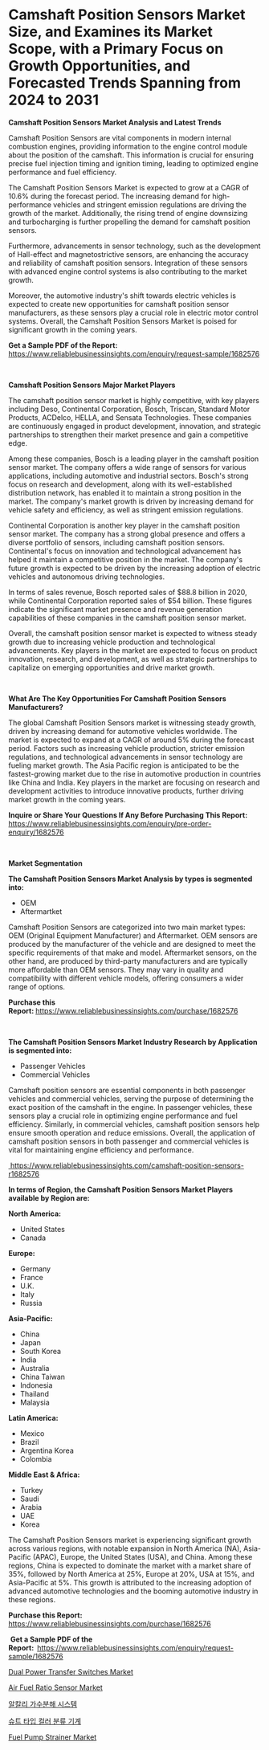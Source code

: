 <p><h1>Camshaft Position Sensors Market Size, and Examines its Market Scope, with a Primary Focus on Growth Opportunities, and Forecasted Trends Spanning from 2024 to 2031</h1></p><p><strong>Camshaft Position Sensors Market Analysis and Latest Trends</strong></p>
<p><p>Camshaft Position Sensors are vital components in modern internal combustion engines, providing information to the engine control module about the position of the camshaft. This information is crucial for ensuring precise fuel injection timing and ignition timing, leading to optimized engine performance and fuel efficiency.</p><p>The Camshaft Position Sensors Market is expected to grow at a CAGR of 10.6% during the forecast period. The increasing demand for high-performance vehicles and stringent emission regulations are driving the growth of the market. Additionally, the rising trend of engine downsizing and turbocharging is further propelling the demand for camshaft position sensors.</p><p>Furthermore, advancements in sensor technology, such as the development of Hall-effect and magnetostrictive sensors, are enhancing the accuracy and reliability of camshaft position sensors. Integration of these sensors with advanced engine control systems is also contributing to the market growth.</p><p>Moreover, the automotive industry's shift towards electric vehicles is expected to create new opportunities for camshaft position sensor manufacturers, as these sensors play a crucial role in electric motor control systems. Overall, the Camshaft Position Sensors Market is poised for significant growth in the coming years.</p></p>
<p><strong>Get a Sample PDF of the Report:&nbsp;</strong> <a href="https://www.reliablebusinessinsights.com/enquiry/request-sample/1682576">https://www.reliablebusinessinsights.com/enquiry/request-sample/1682576</a></p>
<p>&nbsp;</p>
<p><strong>Camshaft Position Sensors Major Market Players</strong></p>
<p><p>The camshaft position sensor market is highly competitive, with key players including Deso, Continental Corporation, Bosch, Triscan, Standard Motor Products, ACDelco, HELLA, and Sensata Technologies. These companies are continuously engaged in product development, innovation, and strategic partnerships to strengthen their market presence and gain a competitive edge.</p><p>Among these companies, Bosch is a leading player in the camshaft position sensor market. The company offers a wide range of sensors for various applications, including automotive and industrial sectors. Bosch's strong focus on research and development, along with its well-established distribution network, has enabled it to maintain a strong position in the market. The company's market growth is driven by increasing demand for vehicle safety and efficiency, as well as stringent emission regulations.</p><p>Continental Corporation is another key player in the camshaft position sensor market. The company has a strong global presence and offers a diverse portfolio of sensors, including camshaft position sensors. Continental's focus on innovation and technological advancement has helped it maintain a competitive position in the market. The company's future growth is expected to be driven by the increasing adoption of electric vehicles and autonomous driving technologies.</p><p>In terms of sales revenue, Bosch reported sales of $88.8 billion in 2020, while Continental Corporation reported sales of $54 billion. These figures indicate the significant market presence and revenue generation capabilities of these companies in the camshaft position sensor market.</p><p>Overall, the camshaft position sensor market is expected to witness steady growth due to increasing vehicle production and technological advancements. Key players in the market are expected to focus on product innovation, research, and development, as well as strategic partnerships to capitalize on emerging opportunities and drive market growth.</p></p>
<p>&nbsp;</p>
<p><strong>What Are The Key Opportunities For Camshaft Position Sensors Manufacturers?</strong></p>
<p><p>The global Camshaft Position Sensors market is witnessing steady growth, driven by increasing demand for automotive vehicles worldwide. The market is expected to expand at a CAGR of around 5% during the forecast period. Factors such as increasing vehicle production, stricter emission regulations, and technological advancements in sensor technology are fueling market growth. The Asia Pacific region is anticipated to be the fastest-growing market due to the rise in automotive production in countries like China and India. Key players in the market are focusing on research and development activities to introduce innovative products, further driving market growth in the coming years.</p></p>
<p><strong>Inquire or Share Your Questions If Any Before Purchasing This Report:</strong> <a href="https://www.reliablebusinessinsights.com/enquiry/pre-order-enquiry/1682576">https://www.reliablebusinessinsights.com/enquiry/pre-order-enquiry/1682576</a></p>
<p>&nbsp;</p>
<p><strong>Market Segmentation</strong></p>
<p><strong>The Camshaft Position Sensors Market Analysis by types is segmented into:</strong></p>
<p><ul><li>OEM</li><li>Aftermartket</li></ul></p>
<p><p>Camshaft Position Sensors are categorized into two main market types: OEM (Original Equipment Manufacturer) and Aftermarket. OEM sensors are produced by the manufacturer of the vehicle and are designed to meet the specific requirements of that make and model. Aftermarket sensors, on the other hand, are produced by third-party manufacturers and are typically more affordable than OEM sensors. They may vary in quality and compatibility with different vehicle models, offering consumers a wider range of options.</p></p>
<p><strong>Purchase this Report:&nbsp;</strong><a href="https://www.reliablebusinessinsights.com/purchase/1682576">https://www.reliablebusinessinsights.com/purchase/1682576</a></p>
<p>&nbsp;</p>
<p><strong>The Camshaft Position Sensors Market Industry Research by Application is segmented into:</strong></p>
<p><ul><li>Passenger Vehicles</li><li>Commercial Vehicles</li></ul></p>
<p><p>Camshaft position sensors are essential components in both passenger vehicles and commercial vehicles, serving the purpose of determining the exact position of the camshaft in the engine. In passenger vehicles, these sensors play a crucial role in optimizing engine performance and fuel efficiency. Similarly, in commercial vehicles, camshaft position sensors help ensure smooth operation and reduce emissions. Overall, the application of camshaft position sensors in both passenger and commercial vehicles is vital for maintaining engine efficiency and performance.</p></p>
<p><a href="https://www.reliablebusinessinsights.com/camshaft-position-sensors-r1682576">&nbsp;https://www.reliablebusinessinsights.com/camshaft-position-sensors-r1682576</a></p>
<p><strong>In terms of Region, the Camshaft Position Sensors Market Players available by Region are:</strong></p>
<p>
    <p> <strong> North America: </strong>
        <ul>
            <li>United States</li>
            <li>Canada</li>
        </ul>
        </p> 
    <p> <strong> Europe: </strong>
        <ul>
            <li>Germany</li>
            <li>France</li>
            <li>U.K.</li>
            <li>Italy</li>
            <li>Russia</li>
        </ul>
        </p> 
    <p> <strong> Asia-Pacific: </strong>
        <ul>
            <li>China</li>
            <li>Japan</li>
            <li>South Korea</li>
            <li>India</li>
            <li>Australia</li>
            <li>China Taiwan</li>
            <li>Indonesia</li>
            <li>Thailand</li>
            <li>Malaysia</li>
        </ul>
        </p> 
    <p> <strong> Latin America: </strong>
        <ul>
            <li>Mexico</li>
            <li>Brazil</li>
            <li>Argentina Korea</li>
            <li>Colombia</li>
        </ul>
        </p> 
    <p> <strong> Middle East & Africa: </strong>
        <ul>
            <li>Turkey</li>
            <li>Saudi</li>
            <li>Arabia</li>
            <li>UAE</li>
            <li>Korea</li>
        </ul>
    </p>
    </p>
<p><p>The Camshaft Position Sensors market is experiencing significant growth across various regions, with notable expansion in North America (NA), Asia-Pacific (APAC), Europe, the United States (USA), and China. Among these regions, China is expected to dominate the market with a market share of 35%, followed by North America at 25%, Europe at 20%, USA at 15%, and Asia-Pacific at 5%. This growth is attributed to the increasing adoption of advanced automotive technologies and the booming automotive industry in these regions.</p></p>
<p><strong>Purchase this Report: </strong><a href="https://www.reliablebusinessinsights.com/purchase/1682576">https://www.reliablebusinessinsights.com/purchase/1682576</a></p>
<p>&nbsp;<strong>Get a Sample PDF of the Report:&nbsp;&nbsp;</strong><a href="https://www.reliablebusinessinsights.com/enquiry/request-sample/1682576">https://www.reliablebusinessinsights.com/enquiry/request-sample/1682576</a></p>
<p><strong></strong></p>
<p><p><a href="https://issuu.com/reportprime-2/docs/dual-power-transfer-switches-market-size-2030.pptx">Dual Power Transfer Switches Market</a></p><p><a href="https://github.com/fiixsa/Market-Research-Report-List-3/blob/main/air-fuel-ratio-sensor-market.md">Air Fuel Ratio Sensor Market</a></p><p><a href="https://github.com/nuekbpymrrz5/Market-Research-Report-List-2/blob/main/2393816104581.md">알칼리 가수분해 시스템</a></p><p><a href="https://github.com/BrettWeberrt8767765/Market-Research-Report-List-2/blob/main/2427444104582.md">슈트 타입 컬러 분류 기계</a></p><p><a href="https://github.com/Airanohannonzb68e5pb53oc1/Market-Research-Report-List-2/blob/main/fuel-pump-strainer-market.md">Fuel Pump Strainer Market</a></p></p>